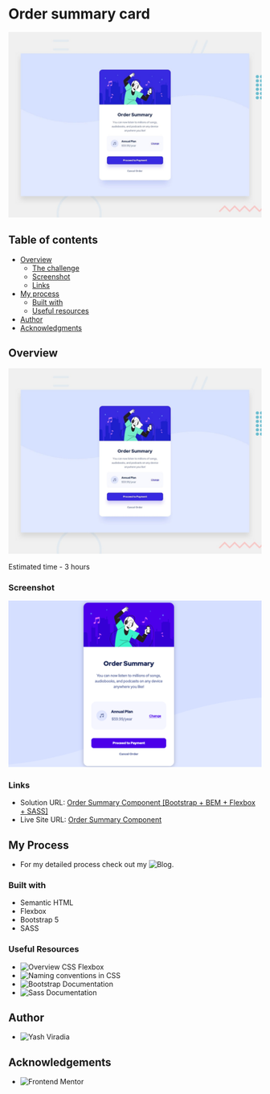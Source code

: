 # Order summary card

![Design preview for the Order summary card coding challenge](./design/desktop-preview.jpg)

## Table of contents

- [Overview](#overview)
  - [The challenge](#the-challenge)
  - [Screenshot](#screenshot)
  - [Links](#links)
- [My process](#my-process)
  - [Built with](#built-with)
  - [Useful resources](#useful-resources)
- [Author](#author)
- [Acknowledgments](#acknowledgments)

## Overview

![Design preview for the Order summary card coding challenge](./design/desktop-preview.jpg)

Estimated time - 3 hours

### Screenshot

![Order Summary Component](./images/Order-summary-component.png)

### Links

- Solution URL: [Order Summary Component [Bootstrap + BEM + Flexbox + SASS]](https://www.frontendmentor.io/solutions/summary-card-component-BJl9NhxV9)
- Live Site URL: [Order Summary Component](https://yashviradia.github.io/order-summary-component-main/)

## My Process

- For my detailed process check out my ![Blog](https://yashviradia.hashnode.dev/order-summary-card-component-using-bootstrap-5-and-flexbox).

### Built with

- Semantic HTML
- Flexbox
- Bootstrap 5
- SASS

### Useful Resources

- ![Overview CSS Flexbox](https://css-tricks.com/snippets/css/a-guide-to-flexbox/)
- ![Naming conventions in CSS](https://www.freecodecamp.org/news/css-naming-conventions-that-will-save-you-hours-of-debugging-35cea737d849/)
- ![Bootstrap Documentation](https://www.freecodecamp.org/news/css-naming-conventions-that-will-save-you-hours-of-debugging-35cea737d849/)
- ![Sass Documentation](https://sass-lang.com/)

## Author

- ![Yash Viradia](https://github.com/yashviradia)

## Acknowledgements

- ![Frontend Mentor](https://www.frontendmentor.io/)
